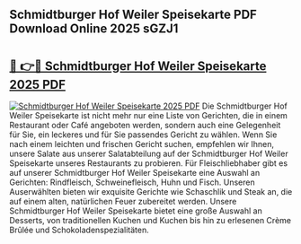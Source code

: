 ## Schmidtburger Hof Weiler Speisekarte PDF Download Online 2025 sGZJ1

# <h2><a href="http://gc9mtvi.nevu.top/?p=Schmidtburger+Hof+Weiler+Speisekarte">🔗 👉🔴 Schmidtburger Hof Weiler Speisekarte 2025 PDF</a></h2>

[![Schmidtburger Hof Weiler Speisekarte 2025 PDF](https://i.imgur.com/dBaPXMq.png)](http://gc9mtvi.nevu.top/?p=Schmidtburger+Hof+Weiler+Speisekarte)
Die Schmidtburger Hof Weiler Speisekarte ist nicht mehr nur eine Liste von Gerichten, die in einem Restaurant oder Café angeboten werden, sondern auch eine Gelegenheit für Sie, ein leckeres und für Sie passendes Gericht zu wählen. Wenn Sie nach einem leichten und frischen Gericht suchen, empfehlen wir Ihnen, unsere Salate aus unserer Salatabteilung auf der Schmidtburger Hof Weiler Speisekarte unseres Restaurants zu probieren. Für Fleischliebhaber gibt es auf unserer Schmidtburger Hof Weiler Speisekarte eine Auswahl an Gerichten: Rindfleisch, Schweinefleisch, Huhn und Fisch. Unseren Auserwählten bieten wir exquisite Gerichte wie Schaschlik und Steak an, die auf einem alten, natürlichen Feuer zubereitet werden. Unsere Schmidtburger Hof Weiler Speisekarte bietet eine große Auswahl an Desserts, von traditionellen Kuchen und Kuchen bis hin zu erlesenen Crème Brûlée und Schokoladenspezialitäten.
